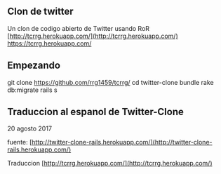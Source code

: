 ## Clon de twitter
Un clon de codigo abierto de Twitter usando RoR [http://tcrrg.herokuapp.com/](http://tcrrg.herokuapp.com/)
https://tcrrg.herokuapp.com/
## Empezando

git clone https://github.com/rrg1459/tcrrg/
cd twitter-clone
bundle
rake db:migrate
rails s


## Traduccion al espanol de Twitter-Clone
20 agosto 2017

fuente:
[http://twitter-clone-rails.herokuapp.com/](http://twitter-clone-rails.herokuapp.com/)

Traduccion
[http://tcrrg.herokuapp.com/](http://tcrrg.herokuapp.com/)
